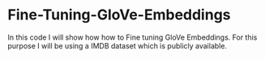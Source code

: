 # Fine-Tuning-GloVe-Embeddings
In this code I will show how how to Fine tuning GloVe Embeddings. For this purpose I will be using a IMDB dataset which is publicly available.
